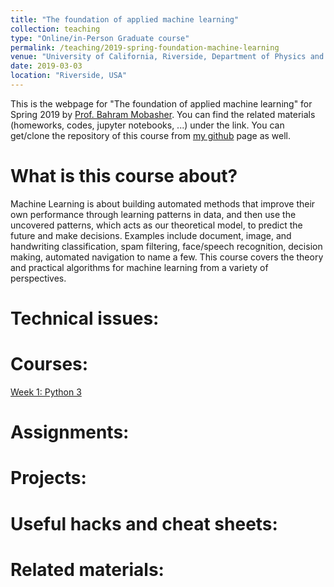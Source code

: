 ```yaml
---
title: "The foundation of applied machine learning"
collection: teaching
type: "Online/in-Person Graduate course"
permalink: /teaching/2019-spring-foundation-machine-learning
venue: "University of California, Riverside, Department of Physics and Astronomy"
date: 2019-03-03
location: "Riverside, USA"
---
```


This is the webpage for "The foundation of applied machine learning" for Spring 2019 by [Prof. Bahram Mobasher](http://faculty.ucr.edu/~mobasher/). You can find the related materials (homeworks, codes, jupyter notebooks, ...) under the link. You can get/clone the repository of this course from [my github](https://github.com/abtinshahidi/) page as well.  


What is this course about?
======

Machine Learning is about building automated methods that improve their own performance through learning patterns in data, and then use the uncovered patterns, which acts as our theoretical model, to predict the future and make decisions. Examples include document, image, and handwriting classification, spam filtering, face/speech recognition, decision making, automated navigation to name a few. This course covers the theory and practical algorithms for machine learning from a variety of perspectives.

Technical issues:
======

Courses:
======

[Week 1: Python 3](https://abtinshahidi.github.io/teaching/2019-spring-foundation-machine-learning/course1-Python)


Assignments:
======

Projects:
======

Useful hacks and cheat sheets:
======

Related materials:
======
